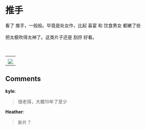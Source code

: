 # 推手

<div id="msgcns!B37A52AAF181A958!800" class="bvMsg"><div>看了 推手，一般般。毕竟是处女作，比起 喜宴 和 饮食男女 都嫩了些</div>
<div> </div>
<div>把太极吹得太神了。这类片子还是 刮痧 好看。</div>
<div> </div>
<div> </div></div><table cellspacing="0" border="0"><tr><td></td></tr><tr><td valign="top"><a href="http://blufiles.storage.live.com/y1pPfALo4QRO05awOaiFOpQOKeDqxKXbulDsC8i5Y7iZmN_TKqhhR7c553bhd0yyNEH-GK2_5xxHBY" target="_blank" rel="WLPP;url=http://blufiles.storage.live.com/y1pPfALo4QRO05awOaiFOpQOKeDqxKXbulDsC8i5Y7iZmN_TKqhhR7c553bhd0yyNEH-GK2_5xxHBY;cnsid=cns&#033;B37A52AAF181A958&#033;801"><img src="http://blufiles.storage.live.com/y1pPfALo4QRO05awOaiFOpQODkzuC6-9s17LuniS76uXCqtHr5LAyMq_3WvvFQ1jAB0gYhP2a_wX9I" border="0" /></a></td></tr></table>

## Comments

**kyle**:
> 很老得，大概10年了至少

**Heather**:
> 新片？

